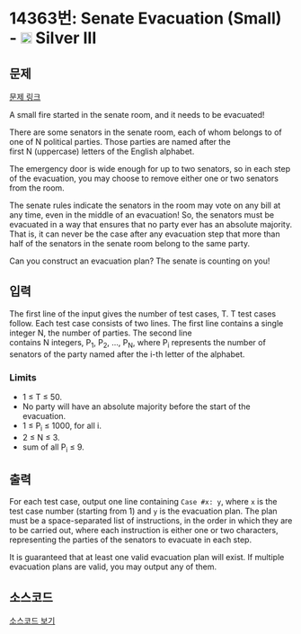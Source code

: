 # 14363번: Senate Evacuation (Small) - <img src="https://static.solved.ac/tier_small/8.svg" style="height:20px" /> Silver III

<!-- performance -->

<!-- 문제 제출 후 깃허브에 푸시를 했을 때 제출한 코드의 성능이 입력될 공간입니다.-->

<!-- end -->

## 문제

[문제 링크](https://boj.kr/14363)


<p>A small fire started in the senate room, and it needs to be evacuated!</p>

<p>There are some senators in the senate room, each of whom belongs to of one of&nbsp;N&nbsp;political parties. Those parties are named after the first&nbsp;N&nbsp;(uppercase) letters of the English alphabet.</p>

<p>The emergency door is wide enough for up to two senators, so in each step of the evacuation, you may choose to remove either one or two senators from the room.</p>

<p>The senate rules indicate the senators in the room may vote on any bill at any time, even in the middle of an evacuation! So, the senators must be evacuated in a way that ensures that no party ever has an absolute majority. That is, it can never be the case after any evacuation step that more than half of the senators in the senate room belong to the same party.</p>

<p>Can you construct an evacuation plan? The senate is counting on you!</p>



## 입력


<p>The first line of the input gives the number of test cases,&nbsp;T.&nbsp;T&nbsp;test cases follow. Each test case consists of two lines. The first line contains a single integer&nbsp;N, the number of parties. The second line contains&nbsp;N&nbsp;integers,&nbsp;P<sub>1</sub>,&nbsp;P<sub>2</sub>, ...,&nbsp;P<sub>N</sub>, where&nbsp;P<sub>i</sub>&nbsp;represents the number of senators of the party named after the i-th letter of the alphabet.</p>

<h3>Limits</h3>

<ul>
<li>1 ≤&nbsp;T&nbsp;≤ 50.</li>
<li>No party will have an absolute majority before the start of the evacuation.</li>
<li>1 ≤&nbsp;P<sub>i</sub>&nbsp;≤ 1000, for all i.</li>
<li>2 ≤&nbsp;N&nbsp;≤ 3.</li>
<li>sum of all&nbsp;P<sub>i</sub>&nbsp;≤ 9.</li>
</ul>



## 출력


<p>For each test case, output one line containing&nbsp;<code>Case #x: y</code>, where&nbsp;<code>x</code>&nbsp;is the test case number (starting from 1) and&nbsp;<code>y</code>&nbsp;is the evacuation plan. The plan must be a space-separated list of instructions, in the order in which they are to be carried out, where each instruction is either one or two characters, representing the parties of the senators to evacuate in each step.</p>

<p>It is guaranteed that at least one valid evacuation plan will exist. If multiple evacuation plans are valid, you may output any of them.</p>



## 소스코드

[소스코드 보기](Senate%20Evacuation%20(Small).py)